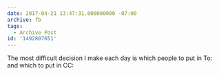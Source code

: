 ```yaml
---
date: 2017-04-21 13:47:31.000000000 -07:00
archive: fb
tags: 
  - Archive Post
id: '1492807651'
---
```


The most difficult decision I make each day is which people to put in To: and which to put in CC:
